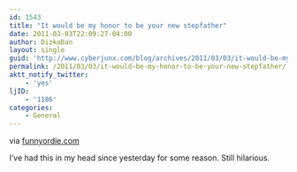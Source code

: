 ```yaml
---
id: 1543
title: "It would be my honor to be your new stepfather"
date: 2011-03-03T22:09:27-04:00
author: DizkoDan
layout: single
guid: 'http://www.cyberjunx.com/blog/archives/2011/03/03/it-would-be-my-honor-to-be-your-new-stepfather/'
permalink: /2011/03/03/it-would-be-my-honor-to-be-your-new-stepfather/
aktt_notify_twitter:
    - 'yes'
ljID:
    - '1186'
categories:
    - General
---
```


via [funnyordie.com](http://www.funnyordie.com/videos/8d848ed06e/mother-lover-uncensored)

I’ve had this in my head since yesterday for some reason. Still hilarious.
